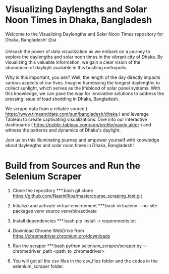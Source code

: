 # Visualizing Daylengths and Solar Noon Times in Dhaka, Bangladesh 

Welcome to the Visualizing Daylengths and Solar Noon Times repository for Dhaka, Bangladesh! 🌞📊

Unleash the power of data visualization as we embark on a journey to explore the daylengths and solar noon times in the vibrant city of Dhaka. By visualizing this valuable information, we gain a clear vision of the abundance of daylight available in this bustling metropolis.

Why is this important, you ask? Well, the length of the day directly impacts various aspects of our lives. Imagine harnessing the longest daylengths to collect sunlight, which serves as the lifeblood of solar panel systems. With this knowledge, we can pave the way for innovative solutions to address the pressing issue of load shedding in Dhaka, Bangladesh.

We scrape data from a reliable source ( https://www.timeanddate.com/sun/bangladesh/dhaka ) and leverage Tableau to create captivating visualizations. 
Dive into our interactive dashboards ( https://public.tableau.com/app/profile/nasrin.akter ) and witness the patterns and dynamics of Dhaka's daylight.

Join us on this illuminating journey and empower yourself with knowledge about daylengths and solar noon times in Dhaka, Bangladesh!


# Build from Sources and Run the Selenium Scraper


1. Clone the repository
***.bash 
git clone https://github.com/NasrinRipa/mastercourse_scraping_test.git

2. Intialize and activate virtual environment
***.bash
virtualenv --no-site-packages  venv
source venv/bin/activate

3. Install dependencies
***.bash
pip install -r requirements.txt

4. Download Chrome WebDrive from https://chromedriver.chromium.org/downloads

5. Run the scraper
***.bash
python selenium_scraper/scraper.py --chromedriver_path <path_to_chromedriver>

6. You will get all the csv files in the csv_files folder and the codes in the selenium_scraper folder. 
